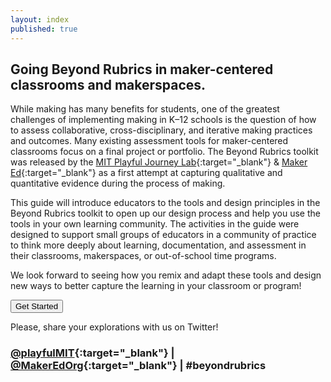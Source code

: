 ```yaml
---
layout: index
published: true
---
```


## Going Beyond Rubrics in maker-centered classrooms and makerspaces.

While making has many benefits for students, one of the greatest challenges of implementing making in K–12 schools is the question of how to assess collaborative, cross-disciplinary, and iterative making practices and outcomes. Many existing assessment tools for maker-centered classrooms focus on a final project or portfolio. The Beyond Rubrics toolkit was released by the [MIT Playful Journey Lab](https://playful.mit.edu/){:target="_blank"} & [Maker Ed](https://makered.org/){:target="_blank"} as a first attempt at capturing qualitative and quantitative evidence during the process of making.

This guide will introduce educators to the tools and design principles in the Beyond Rubrics toolkit to open up our design process and help you use the tools in your own learning community. The activities in the guide were designed to support small groups of educators in a community of practice to think more deeply about learning, documentation, and assessment in their classrooms, makerspaces, or out-of-school time programs.

We look forward to seeing how you remix and adapt these tools and design new ways to better capture the learning in your classroom or program!

[<button name="start">Get Started</button>](https://playfulmit.github.io/beyond-rubrics/modules/introduction/Welcome/)

Please, share your explorations with us on Twitter!
### [@playfulMIT](https://twitter.com/playfulMIT){:target="_blank"}  |  [@MakerEdOrg](https://twitter.com/MakerEdOrg){:target="_blank"}  |  #beyondrubrics
